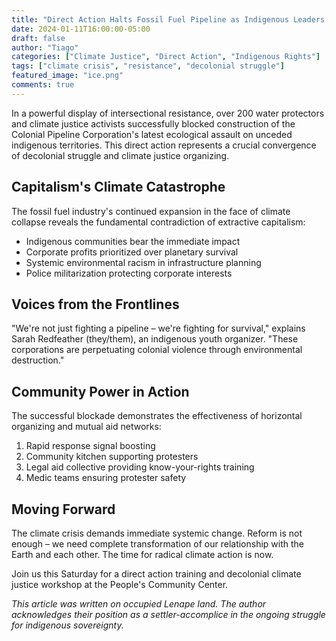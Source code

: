 ```yaml
---
title: "Direct Action Halts Fossil Fuel Pipeline as Indigenous Leaders Demand Climate Justice"
date: 2024-01-11T16:00:00-05:00
draft: false
author: "Tiago"
categories: ["Climate Justice", "Direct Action", "Indigenous Rights"]
tags: ["climate crisis", "resistance", "decolonial struggle"]
featured_image: "ice.png"
comments: true
---
```


In a powerful display of intersectional resistance, over 200 water protectors and climate justice activists successfully blocked construction of the Colonial Pipeline Corporation's latest ecological assault on unceded indigenous territories. This direct action represents a crucial convergence of decolonial struggle and climate justice organizing.

## Capitalism's Climate Catastrophe

The fossil fuel industry's continued expansion in the face of climate collapse reveals the fundamental contradiction of extractive capitalism:

- Indigenous communities bear the immediate impact
- Corporate profits prioritized over planetary survival
- Systemic environmental racism in infrastructure planning
- Police militarization protecting corporate interests

## Voices from the Frontlines

"We're not just fighting a pipeline – we're fighting for survival," explains Sarah Redfeather (they/them), an indigenous youth organizer. "These corporations are perpetuating colonial violence through environmental destruction."

## Community Power in Action

The successful blockade demonstrates the effectiveness of horizontal organizing and mutual aid networks:

1. Rapid response signal boosting
2. Community kitchen supporting protesters
3. Legal aid collective providing know-your-rights training
4. Medic teams ensuring protester safety

## Moving Forward

The climate crisis demands immediate systemic change. Reform is not enough – we need complete transformation of our relationship with the Earth and each other. The time for radical climate action is now.

Join us this Saturday for a direct action training and decolonial climate justice workshop at the People's Community Center.

*This article was written on occupied Lenape land. The author acknowledges their position as a settler-accomplice in the ongoing struggle for indigenous sovereignty.* 
